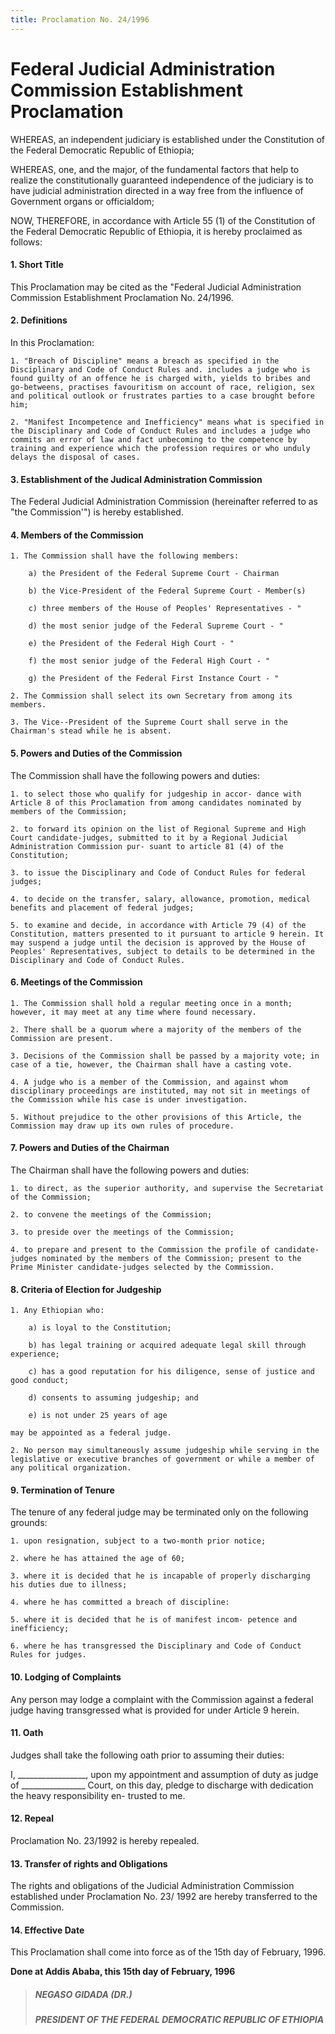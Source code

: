 ```yaml
---
title: Proclamation No. 24/1996
---
```


# Federal Judicial Administration Commission Establishment Proclamation

WHEREAS, an independent judiciary is established under the Constitution of the Federal Democratic Republic of Ethiopia;

WHEREAS, one, and the major, of the fundamental factors that help to realize the constitutionally guaranteed independence of the judiciary is to have judicial administration directed in a way free from the influence of Government organs or officialdom;

NOW, THEREFORE, in accordance with Article 55 (1) of the Constitution of the Federal Democratic Republic of Ethiopia, it is hereby proclaimed as follows:

#### 1. Short Title

This Proclamation may be cited as the "Federal Judicial Administration Commission Establishment Proclamation No. 24/1996.

#### 2. Definitions

In this Proclamation:

    1. "Breach of Discipline" means a breach as specified in the Disciplinary and Code of Conduct Rules and. includes a judge who is found guilty of an offence he is charged with, yields to bribes and go-betweens, practises favouritism on account of race, religion, sex and political outlook or frustrates parties to a case brought before him;

    2. "Manifest Incompetence and Inefficiency" means what is specified in the Disciplinary and Code of Conduct Rules and includes a judge who commits an error of law and fact unbecoming to the competence by training and experience which the profession requires or who unduly delays the disposal of cases.

#### 3. Establishment of the Judical Administration Commission

The Federal Judicial Administration Commission (hereinafter referred to as "the Commission'") is hereby established.

#### 4. Members of the Commission

    1. The Commission shall have the following members:

        a) the President of the Federal Supreme Court - Chairman

        b) the Vice-President of the Federal Supreme Court - Member(s)

        c) three members of the House of Peoples' Representatives - "

        d) the most senior judge of the Federal Supreme Court - "

        e) the President of the Federal High Court - "

        f) the most senior judge of the Federal High Court - "

        g) the President of the Federal First Instance Court - "

    2. The Commission shall select its own Secretary from among its members.

    3. The Vice--President of the Supreme Court shall serve in the Chairman's stead while he is absent.

#### 5. Powers and Duties of the Commission

The Commission shall have the following powers and duties:

    1. to select those who qualify for judgeship in accor- dance with Article 8 of this Proclamation from among candidates nominated by members of the Commission;

    2. to forward its opinion on the list of Regional Supreme and High Court candidate-judges, submitted to it by a Regional Judicial Administration Commission pur- suant to article 81 (4) of the Constitution;

    3. to issue the Disciplinary and Code of Conduct Rules for federal judges;

    4. to decide on the transfer, salary, allowance, promotion, medical benefits and placement of federal judges;

    5. to examine and decide, in accordance with Article 79 (4) of the Constitution, matters presented to it pursuant to article 9 herein. It may suspend a judge until the decision is approved by the House of Peoples' Representatives, subject to details to be determined in the Disciplinary and Code of Conduct Rules.

#### 6. Meetings of the Commission

    1. The Commission shall hold a regular meeting once in a month; however, it may meet at any time where found necessary.

    2. There shall be a quorum where a majority of the members of the Commission are present.

    3. Decisions of the Commission shall be passed by a majority vote; in case of a tie, however, the Chairman shall have a casting vote.

    4. A judge who is a member of the Commission, and against whom disciplinary proceedings are instituted, may not sit in meetings of the Commission while his case is under investigation.

    5. Without prejudice to the other provisions of this Article, the Commission may draw up its own rules of procedure.

#### 7. Powers and Duties of the Chairman

The Chairman shall have the following powers and duties:

    1. to direct, as the superior authority, and supervise the Secretariat of the Commission;

    2. to convene the meetings of the Commission;

    3. to preside over the meetings of the Commission;

    4. to prepare and present to the Commission the profile of candidate-judges nominated by the members of the Commission; present to the Prime Minister candidate-judges selected by the Commission.

#### 8. Criteria of Election for Judgeship

    1. Any Ethiopian who:

        a) is loyal to the Constitution;

        b) has legal training or acquired adequate legal skill through experience;

        c) has a good reputation for his diligence, sense of justice and good conduct;

        d) consents to assuming judgeship; and

        e) is not under 25 years of age

    may be appointed as a federal judge.

    2. No person may simultaneously assume judgeship while serving in the legislative or executive branches of government or while a member of any political organization.

#### 9. Termination of Tenure

The tenure of any federal judge may be terminated only on the following grounds:

    1. upon resignation, subject to a two-month prior notice;

    2. where he has attained the age of 60;

    3. where it is decided that he is incapable of properly discharging his duties due to illness;

    4. where he has committed a breach of discipline:

    5. where it is decided that he is of manifest incom- petence and inefficiency;

    6. where he has transgressed the Disciplinary and Code of Conduct Rules for judges.

#### 10. Lodging of Complaints

Any person may lodge a complaint with the Commission against a federal judge having transgressed what is provided for under Article 9 herein.

#### 11. Oath

Judges shall take the following oath prior to assuming their duties:

I, _________________, upon my appointment and assumption of duty as judge of ________________ Court, on this day, pledge to discharge with dedication the heavy responsibility en- trusted to me.

#### 12. Repeal

Proclamation No. 23/1992 is hereby repealed.

#### 13. Transfer of rights and Obligations

The rights and obligations of the Judicial Administration Commission established under Proclamation No. 23/ 1992 are hereby transferred to the Commission.

#### 14. Effective Date

This Proclamation shall come into force as of the 15th day of February, 1996.

**Done at Addis Ababa, this 15th day of February, 1996**

> ##### NEGASO GIDADA (DR.)
>
> ##### PRESIDENT OF THE FEDERAL DEMOCRATIC REPUBLIC OF ETHIOPIA